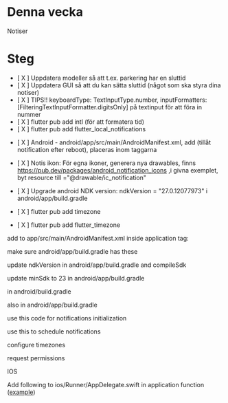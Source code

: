 # Denna vecka

Notiser

# Steg

- [ X ] Uppdatera modeller så att t.ex. parkering har en sluttid
- [ X ] Uppdatera GUI så att du kan sätta sluttid (något som ska styra dina notiser)
- [ X ] TIPS!! keyboardType: TextInputType.number,  inputFormatters: [FilteringTextInputFormatter.digitsOnly] på textinput för att föra in nummer           
- [ X ] flutter pub add intl (för att formatera tid)
- [ X ] flutter pub add flutter_local_notifications

<!-- under application -->

- [ X ] Android - android/app/src/main/AndroidManifest.xml, add <uses-permission android:name="android.permission.RECEIVE_BOOT_COMPLETED"/> 
    <uses-permission android:name="android.permission.USE_EXACT_ALARM" /> (tillåt notification efter reboot), placeras inom <manifest/> taggarna
- [ X ] Notis ikon: <meta-data
  android:name="com.google.firebase.messaging.default_notification_icon"
  android:resource="@mipmap/ic_launcher"/>
        För egna ikoner, generera nya drawables, finns https://pub.dev/packages/android_notification_icons ,i givna exemplet, byt resource till ="@drawable/ic_notification"



- [ X ] Upgrade android NDK version:         ndkVersion = "27.0.12077973" i android/app/build.gradle
- [ X ] flutter pub add timezone
- [ X ] flutter pub add flutter_timezone



add to app/src/main/AndroidManifest.xml inside application tag:

<!-- 

        <receiver android:exported="false" android:name="com.dexterous.flutterlocalnotifications.ScheduledNotificationReceiver" />
        <receiver android:exported="false" android:name="com.dexterous.flutterlocalnotifications.ScheduledNotificationBootReceiver">
            <intent-filter>
                <action android:name="android.intent.action.BOOT_COMPLETED"/>
                <action android:name="android.intent.action.MY_PACKAGE_REPLACED"/>
                <action android:name="android.intent.action.QUICKBOOT_POWERON" />
                <action android:name="com.htc.intent.action.QUICKBOOT_POWERON"/>
            </intent-filter>
        </receiver>

 -->


make sure android/app/build.gradle has these
<!-- 
android {
  defaultConfig {
    multiDexEnabled true
  }

  compileOptions {
    // Flag to enable support for the new language APIs
    coreLibraryDesugaringEnabled true
    // Sets Java compatibility to Java 8
    sourceCompatibility JavaVersion.VERSION_1_8
    targetCompatibility JavaVersion.VERSION_1_8
  }

}

// outside android tag 

dependencies {
  coreLibraryDesugaring 'com.android.tools:desugar_jdk_libs:1.2.2'
}
 -->

update ndkVersion in android/app/build.gradle and compileSdk

<!-- 

    //compileSdk = flutter.compileSdkVersion
    //ndkVersion = flutter.ndkVersion
    compileSdk = 35
    ndkVersion = "27.0.12077973"
    
     -->

update minSdk to 23 in android/app/build.gradle

<!-- 

    defaultConfig {
        // TODO: Specify your own unique Application ID (https://developer.android.com/studio/build/application-id.html).
        applicationId = "com.example.admin_app"
        // You can update the following values to match your application needs.
        // For more information, see: https://flutter.dev/to/review-gradle-config.
        /* STI NOTIFICATIONS */
        //minSdk = flutter.minSdkVersion
        minSdk = 23


 -->

 in android/build.gradle

<!-- 

plugins {
    /* STI NOTIFICATIONS */
      // Add the dependency for the Google services Gradle plugin
  id 'com.google.gms.google-services' version '4.4.2' apply false
}

 -->

 also in android/app/build.gradle

 <!-- 
 
 /* STI NOTIFICATIONS */
dependencies {
  coreLibraryDesugaring 'com.android.tools:desugar_jdk_libs:1.2.2'

  // Import the Firebase BoM
  implementation(platform("com.google.firebase:firebase-bom:33.8.0"))

  // When using the BoM, you don't specify versions in Firebase library dependencies

  // TODO: Add the dependencies for Firebase products you want to use
  // See https://firebase.google.com/docs/android/setup#available-libraries
  // For example, add the dependencies for Firebase Authentication and Cloud Firestore
  implementation("com.google.firebase:firebase-auth")
  implementation("com.google.firebase:firebase-firestore")

}
 
  -->


 use this code for notifications initialization

<!-- 

late FlutterLocalNotificationsPlugin flutterLocalNotificationsPlugin;



Future<void> initializeNotifications() async {
  flutterLocalNotificationsPlugin = FlutterLocalNotificationsPlugin();
  var initializationSettingsAndroid = const AndroidInitializationSettings(
      '@mipmap/ic_launcher'); // TODO: Change this to an icon of your choice if you want to fix it.
  var initializationSettingsIOS = const DarwinInitializationSettings();
  var initializationSettings = InitializationSettings(
      android: initializationSettingsAndroid, iOS: initializationSettingsIOS);
  await flutterLocalNotificationsPlugin.initialize(initializationSettings);
}

 -->

use this to schedule notifications


<!-- 

int notifications = 0;

Future<void> scheduleNotification(
    {required String title,
    required String content,
    required DateTime time}) async {
  await requestPermissions();

  String channelId = const Uuid()
      .v4(); // id should be unique per message, but contents of the same notification can be updated if you write to the same id
  const String channelName =
      "notifications_channel"; // this can be anything, different channels can be configured to have different colors, sound, vibration, we wont do that here
  String channelDescription =
      "Standard notifications"; // description is optional but shows up in user system settings
  var androidPlatformChannelSpecifics = AndroidNotificationDetails(
      channelId, channelName,
      channelDescription: channelDescription,
      importance: Importance.max,
      priority: Priority.high,
      ticker: 'ticker');
  var iOSPlatformChannelSpecifics = const DarwinNotificationDetails();
  var platformChannelSpecifics = NotificationDetails(
      android: androidPlatformChannelSpecifics,
      iOS: iOSPlatformChannelSpecifics);

  // from docs, not sure about specifics
  //
  return await flutterLocalNotificationsPlugin.zonedSchedule(
      notifications++,
      title,
      content,
      tz.TZDateTime.from(
          time,
          tz
              .local), // TZDateTime required to take daylight savings into considerations.
      platformChannelSpecifics,
      androidScheduleMode: AndroidScheduleMode.exactAllowWhileIdle,
      uiLocalNotificationDateInterpretation:
          UILocalNotificationDateInterpretation.absoluteTime);
}

 -->

configure timezones

 <!-- 

import 'package:timezone/data/latest_all.dart' as tz;
import 'package:timezone/timezone.dart' as tz;

 
 Future<void> _configureLocalTimeZone() async {
  if (kIsWeb || Platform.isLinux) {
    return;
  }
  tz.initializeTimeZones();
  if (Platform.isWindows) {
    return;
  }
  final String timeZoneName = await FlutterTimezone.getLocalTimezone();
  tz.setLocalLocation(tz.getLocation(timeZoneName));
}
 
  /* STI NOTIFICATIONS */
  tz.initializeTimeZones();
  await _configureLocalTimeZone();


  -->

request permissions

<!-- 

Future<void> requestPermissions() async {
  if (Platform.isIOS || Platform.isMacOS) {
    await flutterLocalNotificationsPlugin
        .resolvePlatformSpecificImplementation<
            IOSFlutterLocalNotificationsPlugin>()
        ?.requestPermissions(
          alert: true,
          badge: true,
          sound: true,
        );
    await flutterLocalNotificationsPlugin
        .resolvePlatformSpecificImplementation<
            MacOSFlutterLocalNotificationsPlugin>()
        ?.requestPermissions(
          alert: true,
          badge: true,
          sound: true,
        );
  } else if (Platform.isAndroid) {
    final AndroidFlutterLocalNotificationsPlugin? androidImplementation =
        flutterLocalNotificationsPlugin.resolvePlatformSpecificImplementation<
            AndroidFlutterLocalNotificationsPlugin>();

    await androidImplementation?.requestNotificationsPermission();
  }
}

 -->




  IOS



  Add following to ios/Runner/AppDelegate.swift in application function ([example](https://github.com/MaikuB/flutter_local_notifications/blob/master/flutter_local_notifications/example/ios/Runner/AppDelegate.swift))

  <!-- 
  
  if #available(iOS 10.0, *) {
  UNUserNotificationCenter.current().delegate = self as? UNUserNotificationCenterDelegate
}
  
   -->